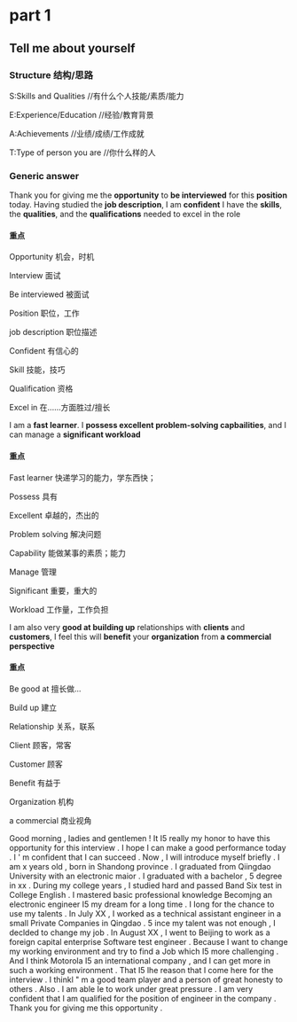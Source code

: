 # part 1

## Tell me about yourself

### Structure 结构/思路

 S:Skills and Qualities
//有什么个人技能/素质/能力

E:Experience/Education
//经验/教育背景

A:Achievements
//业绩/成绩/工作成就

T:Type of person you are
//你什么样的人

### Generic answer

Thank you for giving me the **opportunity** to **be interviewed** for this **position** today. Having studied the **job description**, I am **confident** I have the **skills**, the **qualities**, and the **qualifications** needed to excel in the role

#### 重点

Opportunity		机会，时机

Interview			 面试

Be interviewed	被面试

Position				职位，工作

job description	职位描述

Confident			有信心的

Skill					 技能，技巧

Qualification		资格

Excel in				在......方面胜过/擅长

I am a **fast learner**. I **possess excellent problem-solving capbailities**, and I can manage a **significant workload**

#### 重点

Fast learner 		  快递学习的能力，学东西快；

Possess				具有

Excellent				卓越的，杰出的

Problem solving	 解决问题

Capability				能做某事的素质；能力

Manage					管理

Significant				重要，重大的

Workload				  工作量，工作负担

I am also very **good at building up** relationships with **clients** and **customers**, I feel this will **benefit** your **organization** from **a commercial perspective**

#### 重点

Be good at 			擅长做...

Build up				建立

Relationship			关系，联系

Client						顾客，常客

Customer				顾客

Benefit					有益于

Organization			机构

a commercial		  商业视角

Good morning , Iadies and gentlemen ! 
It I5 really my honor to have this opportunity for this interview . 
I hope I can make a good performance today . 
I ' m confident that I can succeed . 
Now , I will introduce myself briefly . I am x years old , born in Shandong province . 
I graduated from Qiingdao University with an electronic maior . 
I graduated with a bachelor , 5 degree in xx . During my college years , 
I studied hard and passed Band Six test in College English . 
I mastered basic professional knowledge Becomjng an electronic engineer I5 my dream for a Iong time . 
I Iong for the chance to use my talents . 
In July XX , I worked as a technical assistant engineer in a small Private Companies in Qingdao . 
5 ince my talent was not enough , I declded to change my job . In August XX , 
I went to Beijing to work as a foreign capital enterprise Software test engineer . 
Because I want to change my working environment and try to find a Job which I5 more challenging . 
And I think Motorola I5 an international company , and I can get more in such a working environment . 
That I5 lhe reason that I come here for the interview . I thinkl " m a good team player and a person of great honesty to others . 
Also . I am able Ie to work under great pressure . 
I am very confident that I am qualified for the position of engineer in the company . 
Thank you for giving me this opportunity .

